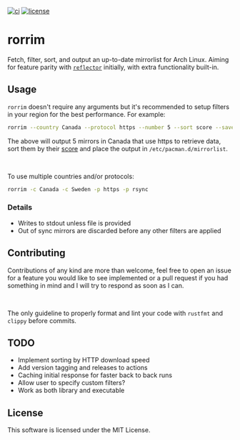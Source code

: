 [![ci](https://github.com/kbzt/rorrim/actions/workflows/ci.yml/badge.svg?branch=main)](https://github.com/kbzt/rorrim/actions/workflows/ci.yml) [![license](https://img.shields.io/github/license/kbzt/kleidi.ca)](https://opensource.org/licenses/MIT)

# rorrim

Fetch, filter, sort, and output an up-to-date mirrorlist for Arch Linux. Aiming for feature parity with [`reflector`](https://wiki.archlinux.org/title/Reflector) initially, with extra functionality built-in.

## Usage

`rorrim` doesn't require any arguments but it's recommended to setup filters in your region for the best performance. For example:

```sh
rorrim --country Canada --protocol https --number 5 --sort score --save /etc/pacman.d/mirrorlist
```

The above will output 5 mirrors in Canada that use https to retrieve data, sort them by their [score](https://archlinux.org/mirrors/status/) and place the output in `/etc/pacman.d/mirrorlist`.

<br>

To use multiple countries and/or protocols:

```sh
rorrim -c Canada -c Sweden -p https -p rsync
```

### Details

- Writes to stdout unless file is provided
- Out of sync mirrors are discarded before any other filters are applied

## Contributing

Contributions of any kind are more than welcome, feel free to open an issue for a feature you would like to see implemented or a pull request if you had something in mind and I will try to respond as soon as I can.

<br>

The only guideline to properly format and lint your code with `rustfmt` and `clippy` before commits.

## TODO

- Implement sorting by HTTP download speed
- Add version tagging and releases to actions
- Caching initial response for faster back to back runs
- Allow user to specify custom filters?
- Work as both library and executable

## License

This software is licensed under the MIT License.

